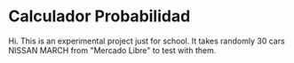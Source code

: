 # Calculador Probabilidad

Hi. This is an experimental project just for school. It takes randomly 30 cars NISSAN MARCH from "Mercado Libre" to test with them. 
